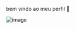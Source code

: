bem vindo ao meu perfil 👋
![]()

![image](https://encrypted-tbn0.gstatic.com/images?q=tbn:ANd9GcS0RlP01TjBB2Elu3vDcqaXA0mMDWosH4FmdYuOgyW_oA&s)
